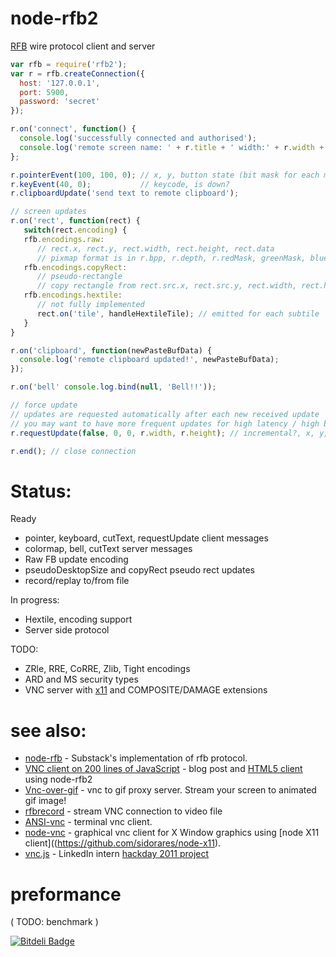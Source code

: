 node-rfb2
=========

[RFB](http://en.wikipedia.org/wiki/RFB_protocol) wire protocol client and server

```js
var rfb = require('rfb2');
var r = rfb.createConnection({
  host: '127.0.0.1',
  port: 5900,
  password: 'secret'
});

r.on('connect', function() {
  console.log('successfully connected and authorised');
  console.log('remote screen name: ' + r.title + ' width:' + r.width + ' height: ' + r.height);
};

r.pointerEvent(100, 100, 0); // x, y, button state (bit mask for each mouse button)
r.keyEvent(40, 0);           // keycode, is down?
r.clipboardUpdate('send text to remote clipboard');

// screen updates
r.on('rect', function(rect) {
   switch(rect.encoding) {
   rfb.encodings.raw:
      // rect.x, rect.y, rect.width, rect.height, rect.data
      // pixmap format is in r.bpp, r.depth, r.redMask, greenMask, blueMask, redShift, greenShift, blueShift
   rfb.encodings.copyRect:
      // pseudo-rectangle
      // copy rectangle from rect.src.x, rect.src.y, rect.width, rect.height, to rect.x, rect.y
   rfb.encodings.hextile:
      // not fully implemented
      rect.on('tile', handleHextileTile); // emitted for each subtile
   }
}

r.on('clipboard', function(newPasteBufData) {
  console.log('remote clipboard updated!', newPasteBufData);
});

r.on('bell' console.log.bind(null, 'Bell!!'));

// force update
// updates are requested automatically after each new received update
// you may want to have more frequent updates for high latency / high bandwith connection
r.requestUpdate(false, 0, 0, r.width, r.height); // incremental?, x, y, w, h

r.end(); // close connection

```

# Status:

Ready
  - pointer, keyboard, cutText, requestUpdate client messages
  - colormap, bell, cutText server messages
  - Raw FB update encoding
  - pseudoDesktopSize and copyRect pseudo rect updates
  - record/replay to/from file

In progress:
  - Hextile, encoding support
  - Server side protocol

TODO:
  - ZRle, RRE, CoRRE, Zlib, Tight encodings
  - ARD and MS security types
  - VNC server with [x11](https://github.com/sidorares/node-x11) and COMPOSITE/DAMAGE extensions

# see also:
  - [node-rfb](https://github.com/substack/node-rfb) - Substack's implementation of rfb protocol.
  - [VNC client on 200 lines of JavaScript](http://blog.mgechev.com/2013/08/30/vnc-javascript-nodejs/) - blog post and [HTML5 client](https://github.com/mgechev/js-vnc-demo-project) using node-rfb2
  - [Vnc-over-gif](https://github.com/sidorares/vnc-over-gif) - vnc to gif proxy server. Stream your screen to animated gif image!
  - [rfbrecord](https://github.com/sidorares/rfbrecord) - stream VNC connection to video file
  - [ANSI-vnc](https://npmjs.org/package/ansi-vnc) - terminal vnc client.
  - [node-vnc](https://github.com/sidorares/node-vnc) - graphical vnc client for X Window graphics using [node X11 client]((https://github.com/sidorares/node-x11).
  - [vnc.js](https://github.com/bgaff/vnc.js) - LinkedIn intern [hackday 2011 project](http://engineering.linkedin.com/javascript/vncjs-how-build-javascript-vnc-client-24-hour-hackday)
  
  

# preformance
  ( TODO: benchmark )


[![Bitdeli Badge](https://d2weczhvl823v0.cloudfront.net/sidorares/node-rfb2/trend.png)](https://bitdeli.com/free "Bitdeli Badge")

